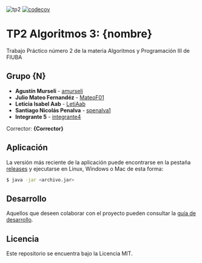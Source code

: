 ![tp2](https://github.com/amurseli/algo3_tp2/actions/workflows/build.yml/badge.svg) [![codecov](https://codecov.io/gh/amurseli/algo3_tp2/branch/master/graph/badge.svg)](https://codecov.io/gh/amurseli/algo3_tp2)

# TP2 Algoritmos 3: {nombre} 

Trabajo Práctico número 2 de la materia Algoritmos y Programación III de FIUBA

## Grupo {N}

* **Agustín Murseli** - [amurseli](https://github.com/amurseli)
* **Julio Mateo Fernandéz** - [MateoF01](https://github.com/MateoF01)
* **Leticia Isabel Aab** - [LetiAab](https://github.com/LetiAab)
* **Santiago Nicolás Penalva** - [spenalva1](https://github.com/Spenalva1)
* **Integrante 5** - [integrante4](https://github.com/integrante4)

Corrector: **{Corrector}**

## Aplicación

La versión más reciente de la aplicación puede encontrarse en la pestaña [releases](https://github.com/amurseli/algo3_tp2/releases/latest) y ejecutarse en Linux, Windows o Mac de esta forma:

```bash
$ java -jar <archivo.jar>
```

## Desarrollo

Aquellos que deseen colaborar con el proyecto pueden consultar la [guía de desarrollo](./docs/Desarrollo.md).

## Licencia

Este repositorio se encuentra bajo la Licencia MIT.

